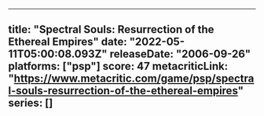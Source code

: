 
---
title: "Spectral Souls: Resurrection of the Ethereal Empires"
date: "2022-05-11T05:00:08.093Z"
releaseDate: "2006-09-26"
platforms: ["psp"]
score: 47
metacriticLink: "https://www.metacritic.com/game/psp/spectral-souls-resurrection-of-the-ethereal-empires"
series: []
---

